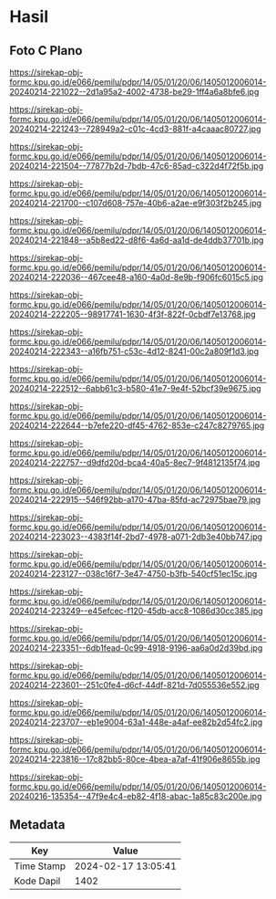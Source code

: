 # Hasil

## Foto C Plano

https://sirekap-obj-formc.kpu.go.id/e066/pemilu/pdpr/14/05/01/20/06/1405012006014-20240214-221022--2d1a95a2-4002-4738-be29-1ff4a6a8bfe6.jpg

https://sirekap-obj-formc.kpu.go.id/e066/pemilu/pdpr/14/05/01/20/06/1405012006014-20240214-221243--728949a2-c01c-4cd3-881f-a4caaac80727.jpg

https://sirekap-obj-formc.kpu.go.id/e066/pemilu/pdpr/14/05/01/20/06/1405012006014-20240214-221504--77877b2d-7bdb-47c6-85ad-c322d4f72f5b.jpg

https://sirekap-obj-formc.kpu.go.id/e066/pemilu/pdpr/14/05/01/20/06/1405012006014-20240214-221700--c107d608-757e-40b6-a2ae-e9f303f2b245.jpg

https://sirekap-obj-formc.kpu.go.id/e066/pemilu/pdpr/14/05/01/20/06/1405012006014-20240214-221848--a5b8ed22-d8f6-4a6d-aa1d-de4ddb37701b.jpg

https://sirekap-obj-formc.kpu.go.id/e066/pemilu/pdpr/14/05/01/20/06/1405012006014-20240214-222036--467cee48-a160-4a0d-8e9b-f906fc6015c5.jpg

https://sirekap-obj-formc.kpu.go.id/e066/pemilu/pdpr/14/05/01/20/06/1405012006014-20240214-222205--98917741-1630-4f3f-822f-0cbdf7e13768.jpg

https://sirekap-obj-formc.kpu.go.id/e066/pemilu/pdpr/14/05/01/20/06/1405012006014-20240214-222343--a16fb751-c53c-4d12-8241-00c2a809f1d3.jpg

https://sirekap-obj-formc.kpu.go.id/e066/pemilu/pdpr/14/05/01/20/06/1405012006014-20240214-222512--6abb61c3-b580-41e7-9e4f-52bcf39e9675.jpg

https://sirekap-obj-formc.kpu.go.id/e066/pemilu/pdpr/14/05/01/20/06/1405012006014-20240214-222644--b7efe220-df45-4762-853e-c247c8279765.jpg

https://sirekap-obj-formc.kpu.go.id/e066/pemilu/pdpr/14/05/01/20/06/1405012006014-20240214-222757--d9dfd20d-bca4-40a5-8ec7-9f4812135f74.jpg

https://sirekap-obj-formc.kpu.go.id/e066/pemilu/pdpr/14/05/01/20/06/1405012006014-20240214-222915--546f92bb-a170-47ba-85fd-ac72975bae79.jpg

https://sirekap-obj-formc.kpu.go.id/e066/pemilu/pdpr/14/05/01/20/06/1405012006014-20240214-223023--4383f14f-2bd7-4978-a071-2db3e40bb747.jpg

https://sirekap-obj-formc.kpu.go.id/e066/pemilu/pdpr/14/05/01/20/06/1405012006014-20240214-223127--038c16f7-3e47-4750-b3fb-540cf51ec15c.jpg

https://sirekap-obj-formc.kpu.go.id/e066/pemilu/pdpr/14/05/01/20/06/1405012006014-20240214-223249--e45efcec-f120-45db-acc8-1086d30cc385.jpg

https://sirekap-obj-formc.kpu.go.id/e066/pemilu/pdpr/14/05/01/20/06/1405012006014-20240214-223351--6db1fead-0c99-4918-9196-aa6a0d2d39bd.jpg

https://sirekap-obj-formc.kpu.go.id/e066/pemilu/pdpr/14/05/01/20/06/1405012006014-20240214-223601--251c0fe4-d6cf-44df-821d-7d055536e552.jpg

https://sirekap-obj-formc.kpu.go.id/e066/pemilu/pdpr/14/05/01/20/06/1405012006014-20240214-223707--eb1e9004-63a1-448e-a4af-ee82b2d54fc2.jpg

https://sirekap-obj-formc.kpu.go.id/e066/pemilu/pdpr/14/05/01/20/06/1405012006014-20240214-223816--17c82bb5-80ce-4bea-a7af-41f906e8655b.jpg

https://sirekap-obj-formc.kpu.go.id/e066/pemilu/pdpr/14/05/01/20/06/1405012006014-20240216-135354--47f9e4c4-eb82-4f18-abac-1a85c83c200e.jpg


## Metadata

| Key        | Value               |
| ---------- | ------------------- |
| Time Stamp | 2024-02-17 13:05:41 |
| Kode Dapil | 1402                |



